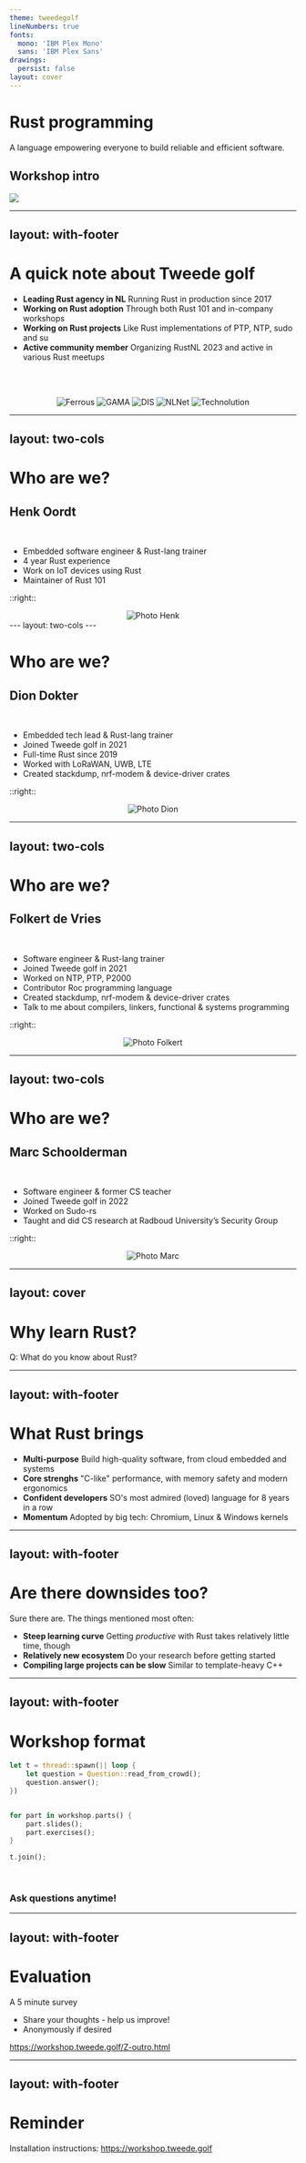 ```yaml
---
theme: tweedegolf
lineNumbers: true
fonts:
  mono: 'IBM Plex Mono'
  sans: 'IBM Plex Sans'
drawings:
  persist: false
layout: cover
---
```



# Rust programming

A language empowering everyone
to build reliable and efficient software.

## Workshop intro
<img src="https://raw.githubusercontent.com/tweedegolf/slidev-theme-tweedegolf/1bc81d09e326fcecb531108a5a3bcd9e1856dd84/images/shield-large.png" class=bg-image>

---
layout: with-footer
---

# A quick note about Tweede golf

- **Leading Rust agency in NL** Running Rust in production since 2017
- **Working on Rust adoption** Through both Rust 101 and in-company workshops
- **Working on Rust projects** Like Rust implementations of PTP, NTP, sudo and su
- **Active community member** Organizing RustNL 2023 and active in various Rust meetups

<br/><br/>

<center>
  <img class="logo-small" src="https://tweedegolf.nl/06f290cc0f37.png" alt="Ferrous">
  <img class="logo-small" src="https://tweedegolf.nl/21df02fc203f.png" alt="GAMA">
  <img class="logo-small" src="https://tweedegolf.nl/0e1499aea7d7.jpg" alt="DIS">
  <img class="logo-small" src="https://tweedegolf.nl/ca5589b58a30.png" alt="NLNet">
  <img class="logo-small" src="https://tweedegolf.nl/1495c30ec80b.png" alt="Technolution">
</center>

---
layout: two-cols
---

# Who are we?

## Henk Oordt
<br/>

- Embedded software engineer & Rust-lang trainer
- 4 year Rust experience
- Work on IoT devices using Rust
- Maintainer of Rust 101

::right::
<center>
  <img class="face" src="https://tweedegolf.nl/images/henk.jpg" alt="Photo Henk"/>
</center>
---
layout: two-cols
---

# Who are we?

##  Dion Dokter
<br/>

- Embedded tech lead & Rust-lang trainer
- Joined Tweede golf in 2021
- Full-time Rust since 2019
- Worked with LoRaWAN, UWB, LTE
- Created stackdump, nrf-modem & device-driver crates

::right::
<center>
  <img class="face" src="https://tweedegolf.nl/images/dion.jpg" alt="Photo Dion"/>
</center>

---
layout: two-cols
---

# Who are we?

##  Folkert de Vries
<br/>

- Software engineer & Rust-lang trainer
- Joined Tweede golf in 2021
- Worked on NTP, PTP, P2000
- Contributor Roc programming language
- Created stackdump, nrf-modem & device-driver crates
- Talk to me about compilers, linkers, functional & systems programming

::right::
<center>
  <img class="face" src="https://tweedegolf.nl/images/folkert.jpg" alt="Photo Folkert"/>
</center>

---
layout: two-cols
---

# Who are we?

##  Marc Schoolderman
<br/>

- Software engineer & former CS teacher
- Joined Tweede golf in 2022
- Worked on Sudo-rs
- Taught and did CS research at Radboud University’s Security Group

::right::
<center>
  <img class="face" src="https://tweedegolf.nl/images/marcvoortgwebsite.jpg" alt="Photo Marc"/>
</center>


---
layout: cover
---

# Why learn Rust?


Q: What do you know about Rust?

---
layout: with-footer
---

# What Rust brings


- **Multi-purpose** Build high-quality software, from cloud embedded and systems
- **Core strenghs** "C-like" performance, with memory safety and modern ergonomics
- **Confident developers** SO's most admired (loved) language for 8 years in a row
- **Momentum** Adopted by big tech: Chromium, Linux & Windows kernels

---
layout: with-footer
---

# Are there downsides too?

Sure there are. The things mentioned most often:

- **Steep learning curve** Getting *productive* with Rust takes relatively little time, though
- **Relatively new ecosystem** Do your research before getting started
- **Compiling large projects can be slow** Similar to template-heavy C++

---
layout: with-footer
---
# Workshop format

```rust
let t = thread::spawn(|| loop {
    let question = Question::read_from_crowd();
    question.answer();
})


for part in workshop.parts() {
    part.slides();
    part.exercises();
}

t.join();

```
<br/>

### Ask questions anytime!

---
layout: with-footer
---

# Evaluation

A 5 minute survey

- Share your thoughts - help us improve!
- Anonymously if desired

<https://workshop.tweede.golf/Z-outro.html>

---
layout: with-footer
---

# Reminder

Installation instructions: <https://workshop.tweede.golf>


